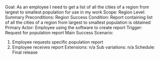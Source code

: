 Goal: As an employee I need to get a list of all the cities of a region from largest to smallest population for use in my work
Scope: Region
Level: Summary
Preconditions: Region
Success Condition: Report containing list of all the cities of a region from largest to smallest population is obtained
Primary Actor: Employee using the software to create report
Trigger: Request for population report
Main Success Scenario:
1. Employee requests specific population report
2. Employee receives report
Extensions: n/a
Sub variations: n/a
Schedule: Final release

